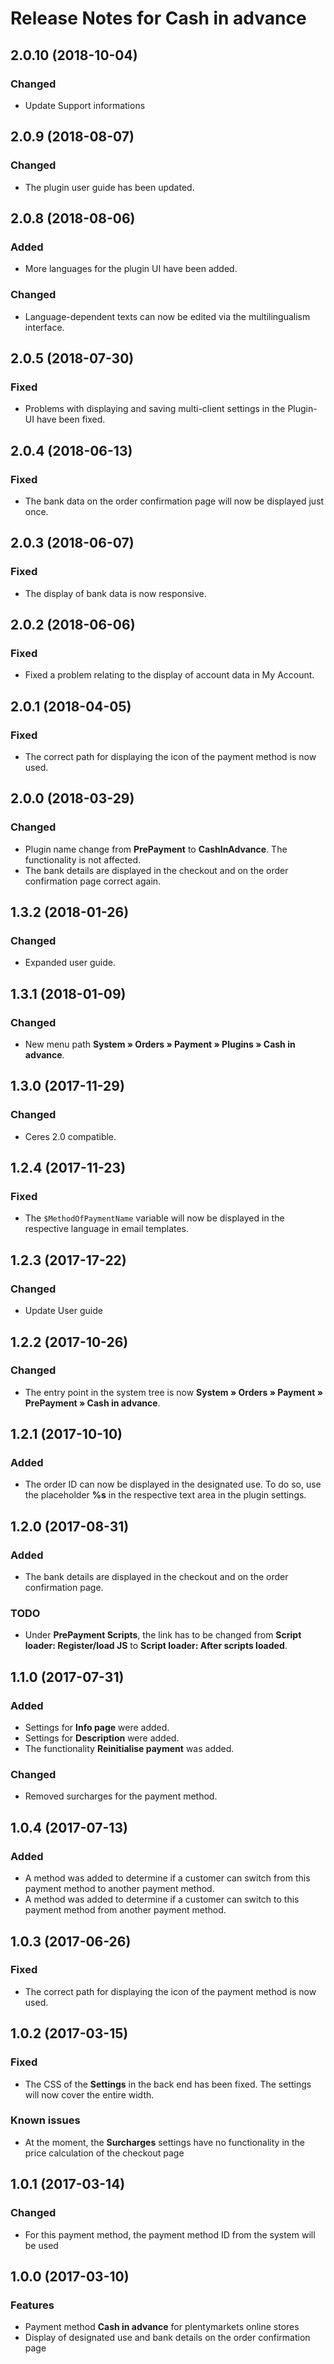 # Release Notes for Cash in advance

## 2.0.10 (2018-10-04)

### Changed

- Update Support informations

## 2.0.9 (2018-08-07)

### Changed

- The plugin user guide has been updated.

## 2.0.8 (2018-08-06)

### Added

- More languages for the plugin UI have been added.

### Changed

- Language-dependent texts can now be edited via the multilingualism interface.

## 2.0.5 (2018-07-30)

### Fixed

- Problems with displaying and saving multi-client settings in the Plugin-UI have been fixed.

## 2.0.4 (2018-06-13)

### Fixed

- The bank data on the order confirmation page will now be displayed just once.

## 2.0.3 (2018-06-07)

### Fixed

- The display of bank data is now responsive.

## 2.0.2 (2018-06-06)

### Fixed

- Fixed a problem relating to the display of account data in My Account.

## 2.0.1 (2018-04-05)

### Fixed

- The correct path for displaying the icon of the payment method is now used.

## 2.0.0 (2018-03-29)

### Changed

- Plugin name change from **PrePayment** to **CashInAdvance**. The functionality is not affected.
- The bank details are displayed in the checkout and on the order confirmation page correct again.

## 1.3.2 (2018-01-26)

### Changed
- Expanded user guide.

## 1.3.1 (2018-01-09)

### Changed

- New menu path **System&nbsp;» Orders&nbsp;» Payment » Plugins » Cash in advance**.

## 1.3.0 (2017-11-29)

### Changed

- Ceres 2.0 compatible.

## 1.2.4 (2017-11-23)

### Fixed

- The `$MethodOfPaymentName` variable will now be displayed in the respective language in email templates.

## 1.2.3 (2017-17-22)

### Changed

- Update User guide

## 1.2.2 (2017-10-26)

### Changed

- The entry point in the system tree is now **System » Orders » Payment » PrePayment » Cash in advance**.

## 1.2.1 (2017-10-10)

### Added

- The order ID can now be displayed in the designated use. To do so, use the placeholder **%s** in the respective text area in the plugin settings.

## 1.2.0 (2017-08-31)

### Added

- The bank details are displayed in the checkout and on the order confirmation page.

### TODO

- Under **PrePayment Scripts**, the link has to be changed from **Script loader: Register/load JS** to **Script loader: After scripts loaded**.

## 1.1.0 (2017-07-31)

### Added

- Settings for **Info page** were added.
- Settings for **Description** were added.
- The functionality **Reinitialise payment** was added.

### Changed

- Removed surcharges for the payment method.

## 1.0.4 (2017-07-13)

### Added

- A method was added to determine if a customer can switch from this payment method to another payment method.
- A method was added to determine if a customer can switch to this payment method from another payment method.

## 1.0.3 (2017-06-26)

### Fixed

- The correct path for displaying the icon of the payment method is now used.

## 1.0.2 (2017-03-15)

### Fixed

- The CSS of the **Settings** in the back end has been fixed. The settings will now cover the entire width.

### Known issues

- At the moment, the **Surcharges** settings have no functionality in the price calculation of the checkout page

## 1.0.1 (2017-03-14)

### Changed

- For this payment method, the payment method ID from the system will be used

## 1.0.0 (2017-03-10)

### Features

- Payment method **Cash in advance** for plentymarkets online stores
- Display of designated use and bank details on the order confirmation page
